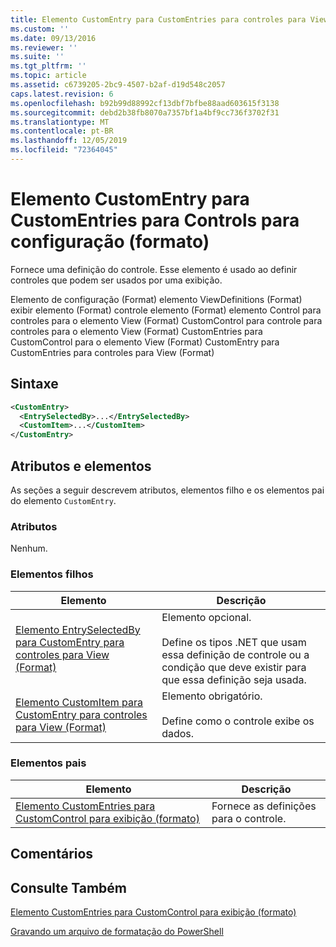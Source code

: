 ```yaml
---
title: Elemento CustomEntry para CustomEntries para controles para View (Format) | Microsoft Docs
ms.custom: ''
ms.date: 09/13/2016
ms.reviewer: ''
ms.suite: ''
ms.tgt_pltfrm: ''
ms.topic: article
ms.assetid: c6739205-2bc9-4507-b2af-d19d548c2057
caps.latest.revision: 6
ms.openlocfilehash: b92b99d88992cf13dbf7bfbe88aad603615f3138
ms.sourcegitcommit: debd2b38fb8070a7357bf1a4bf9cc736f3702f31
ms.translationtype: MT
ms.contentlocale: pt-BR
ms.lasthandoff: 12/05/2019
ms.locfileid: "72364045"
---
```

# <a name="customentry-element-for-customentries-for-controls-for-view-format"></a>Elemento CustomEntry para CustomEntries para Controls para configuração (formato)

Fornece uma definição do controle. Esse elemento é usado ao definir controles que podem ser usados por uma exibição.

Elemento de configuração (Format) elemento ViewDefinitions (Format) exibir elemento (Format) controle elemento (Format) elemento Control para controles para o elemento View (Format) CustomControl para controle para controles para o elemento View (Format) CustomEntries para CustomControl para o elemento View (Format) CustomEntry para CustomEntries para controles para View (Format)

## <a name="syntax"></a>Sintaxe

```xml
<CustomEntry>
  <EntrySelectedBy>...</EntrySelectedBy>
  <CustomItem>...</CustomItem>
</CustomEntry>
```

## <a name="attributes-and-elements"></a>Atributos e elementos

As seções a seguir descrevem atributos, elementos filho e os elementos pai do elemento `CustomEntry`.

### <a name="attributes"></a>Atributos

Nenhum.

### <a name="child-elements"></a>Elementos filhos

|Elemento|Descrição|
|-------------|-----------------|
|[Elemento EntrySelectedBy para CustomEntry para controles para View (Format)](./entryselectedby-element-for-customentry-for-controls-for-view-format.md)|Elemento opcional.<br /><br /> Define os tipos .NET que usam essa definição de controle ou a condição que deve existir para que essa definição seja usada.|
|[Elemento CustomItem para CustomEntry para controles para View (Format)](./customitem-element-for-customentry-for-controls-for-view-format.md)|Elemento obrigatório.<br /><br /> Define como o controle exibe os dados.|

### <a name="parent-elements"></a>Elementos pais

|Elemento|Descrição|
|-------------|-----------------|
|[Elemento CustomEntries para CustomControl para exibição (formato)](./customentries-element-for-customcontrol-for-view-format.md)|Fornece as definições para o controle.|

## <a name="remarks"></a>Comentários

## <a name="see-also"></a>Consulte Também

[Elemento CustomEntries para CustomControl para exibição (formato)](./customentries-element-for-customcontrol-for-view-format.md)

[Gravando um arquivo de formatação do PowerShell](./writing-a-powershell-formatting-file.md)
